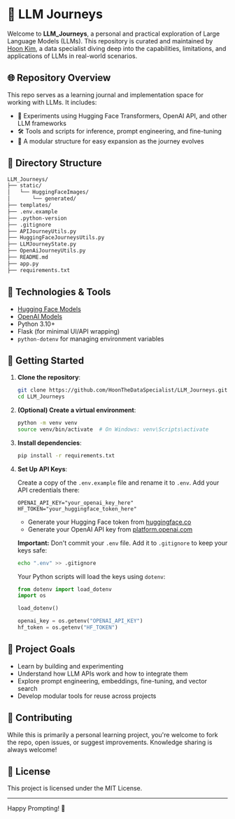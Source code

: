 # 🧠 LLM Journeys

Welcome to **LLM_Journeys**, a personal and practical exploration of Large Language Models (LLMs). This repository is curated and maintained by [Hoon Kim](https://github.com/HoonTheDataSpecialist), a data specialist diving deep into the capabilities, limitations, and applications of LLMs in real-world scenarios.

## 🌐 Repository Overview

This repo serves as a learning journal and implementation space for working with LLMs. It includes:

- 🧪 Experiments using Hugging Face Transformers, OpenAI API, and other LLM frameworks  
- 🛠️ Tools and scripts for inference, prompt engineering, and fine-tuning  
- 📁 A modular structure for easy expansion as the journey evolves  

## 📂 Directory Structure

```bash
LLM_Journeys/
├── static/                        
│   └── HuggingFaceImages/        
│       └── generated/            
├── templates/                    
├── .env.example                  
├── .python-version               
├── .gitignore                    
├── APIJourneyUtils.py            
├── HuggingFaceJourneysUtils.py  
├── LLMJourneyState.py            
├── OpenAiJourneyUtils.py         
├── README.md                     
├── app.py                        
├── requirements.txt              
```

## 🧰 Technologies & Tools

- [Hugging Face Models](https://huggingface.co/models)  
- [OpenAI Models](https://platform.openai.com/docs/models)  
- Python 3.10+  
- Flask (for minimal UI/API wrapping)  
- `python-dotenv` for managing environment variables  

## 🚀 Getting Started

1. **Clone the repository**:
   ```bash
   git clone https://github.com/HoonTheDataSpecialist/LLM_Journeys.git
   cd LLM_Journeys
   ```

2. **(Optional) Create a virtual environment**:
   ```bash
   python -m venv venv
   source venv/bin/activate  # On Windows: venv\Scripts\activate
   ```

3. **Install dependencies**:
   ```bash
   pip install -r requirements.txt
   ```

4. **Set Up API Keys**:

   Create a copy of the `.env.example` file and rename it to `.env`. Add your API credentials there:

   ```env
   OPENAI_API_KEY="your_openai_key_here"
   HF_TOKEN="your_huggingface_token_here"
   ```

   - Generate your Hugging Face token from [huggingface.co](https://huggingface.co/settings/tokens)  
   - Generate your OpenAI API key from [platform.openai.com](https://platform.openai.com/account/api-keys)

   **Important:** Don't commit your `.env` file. Add it to `.gitignore` to keep your keys safe:

   ```bash
   echo ".env" >> .gitignore
   ```

   Your Python scripts will load the keys using `dotenv`:

   ```python
   from dotenv import load_dotenv
   import os

   load_dotenv()

   openai_key = os.getenv("OPENAI_API_KEY")
   hf_token = os.getenv("HF_TOKEN")
   ```

## 🎯 Project Goals

- Learn by building and experimenting  
- Understand how LLM APIs work and how to integrate them  
- Explore prompt engineering, embeddings, fine-tuning, and vector search  
- Develop modular tools for reuse across projects  

## 🤝 Contributing

While this is primarily a personal learning project, you're welcome to fork the repo, open issues, or suggest improvements. Knowledge sharing is always welcome!

## 📜 License

This project is licensed under the MIT License.

---

Happy Prompting! 🚀
